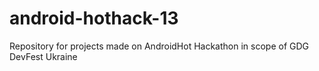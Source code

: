android-hothack-13
==================

Repository for projects made on AndroidHot Hackathon in scope of GDG DevFest Ukraine
